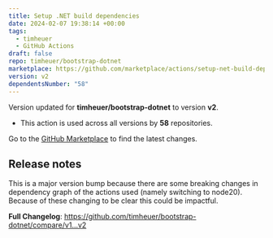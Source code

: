 ```yaml
---
title: Setup .NET build dependencies
date: 2024-02-07 19:38:14 +00:00
tags:
  - timheuer
  - GitHub Actions
draft: false
repo: timheuer/bootstrap-dotnet
marketplace: https://github.com/marketplace/actions/setup-net-build-dependencies
version: v2
dependentsNumber: "58"
---
```



Version updated for **timheuer/bootstrap-dotnet** to version **v2**.
- This action is used across all versions by **58** repositories.

Go to the [GitHub Marketplace](https://github.com/marketplace/actions/setup-net-build-dependencies) to find the latest changes.

## Release notes

This is a major version bump because there are some breaking changes in dependency graph of the actions used (namely switching to node20).  Because of these changing to be clear this could be impactful.

**Full Changelog**: https://github.com/timheuer/bootstrap-dotnet/compare/v1...v2
